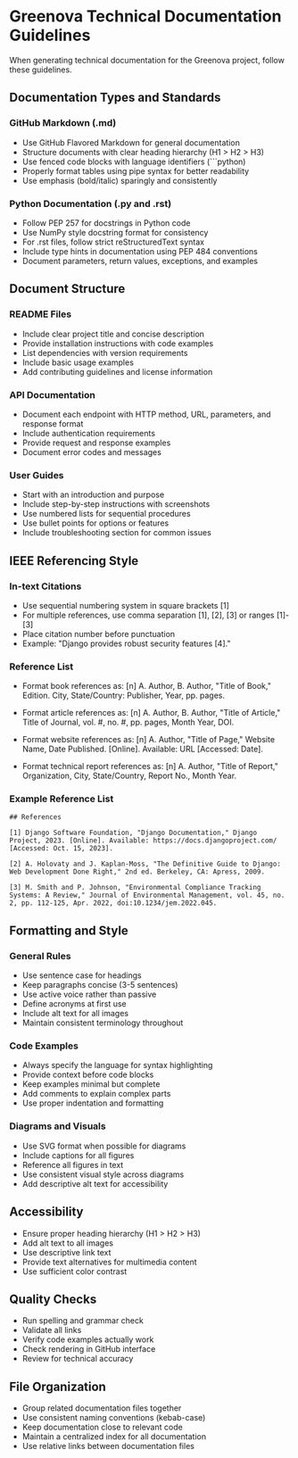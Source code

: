 # Greenova Technical Documentation Guidelines

When generating technical documentation for the Greenova project, follow these
guidelines.

## Documentation Types and Standards

### GitHub Markdown (.md)

- Use GitHub Flavored Markdown for general documentation
- Structure documents with clear heading hierarchy (H1 > H2 > H3)
- Use fenced code blocks with language identifiers (```python)
- Properly format tables using pipe syntax for better readability
- Use emphasis (bold/italic) sparingly and consistently

### Python Documentation (.py and .rst)

- Follow PEP 257 for docstrings in Python code
- Use NumPy style docstring format for consistency
- For .rst files, follow strict reStructuredText syntax
- Include type hints in documentation using PEP 484 conventions
- Document parameters, return values, exceptions, and examples

## Document Structure

### README Files

- Include clear project title and concise description
- Provide installation instructions with code examples
- List dependencies with version requirements
- Include basic usage examples
- Add contributing guidelines and license information

### API Documentation

- Document each endpoint with HTTP method, URL, parameters, and response format
- Include authentication requirements
- Provide request and response examples
- Document error codes and messages

### User Guides

- Start with an introduction and purpose
- Include step-by-step instructions with screenshots
- Use numbered lists for sequential procedures
- Use bullet points for options or features
- Include troubleshooting section for common issues

## IEEE Referencing Style

### In-text Citations

- Use sequential numbering system in square brackets \[1\]
- For multiple references, use comma separation \[1\], \[2\], \[3\] or ranges \[1\]-\[3\]
- Place citation number before punctuation
- Example: "Django provides robust security features \[4\]."

### Reference List

- Format book references as: \[n\] A. Author, B. Author, "Title of Book,"
  Edition. City, State/Country: Publisher, Year, pp. pages.

- Format article references as: \[n\] A. Author, B. Author, "Title of Article,"
  Title of Journal, vol. #, no. #, pp. pages, Month Year, DOI.

- Format website references as: \[n\] A. Author, "Title of Page," Website Name,
  Date Published. \[Online\]. Available: URL \[Accessed: Date\].

- Format technical report references as: \[n\] A. Author, "Title of Report,"
  Organization, City, State/Country, Report No., Month Year.

### Example Reference List

```
## References

[1] Django Software Foundation, "Django Documentation," Django Project, 2023. [Online]. Available: https://docs.djangoproject.com/ [Accessed: Oct. 15, 2023].

[2] A. Holovaty and J. Kaplan-Moss, "The Definitive Guide to Django: Web Development Done Right," 2nd ed. Berkeley, CA: Apress, 2009.

[3] M. Smith and P. Johnson, "Environmental Compliance Tracking Systems: A Review," Journal of Environmental Management, vol. 45, no. 2, pp. 112-125, Apr. 2022, doi:10.1234/jem.2022.045.
```

## Formatting and Style

### General Rules

- Use sentence case for headings
- Keep paragraphs concise (3-5 sentences)
- Use active voice rather than passive
- Define acronyms at first use
- Include alt text for all images
- Maintain consistent terminology throughout

### Code Examples

- Always specify the language for syntax highlighting
- Provide context before code blocks
- Keep examples minimal but complete
- Add comments to explain complex parts
- Use proper indentation and formatting

### Diagrams and Visuals

- Use SVG format when possible for diagrams
- Include captions for all figures
- Reference all figures in text
- Use consistent visual style across diagrams
- Add descriptive alt text for accessibility

## Accessibility

- Ensure proper heading hierarchy (H1 > H2 > H3)
- Add alt text to all images
- Use descriptive link text
- Provide text alternatives for multimedia content
- Use sufficient color contrast

## Quality Checks

- Run spelling and grammar check
- Validate all links
- Verify code examples actually work
- Check rendering in GitHub interface
- Review for technical accuracy

## File Organization

- Group related documentation files together
- Use consistent naming conventions (kebab-case)
- Keep documentation close to relevant code
- Maintain a centralized index for all documentation
- Use relative links between documentation files
